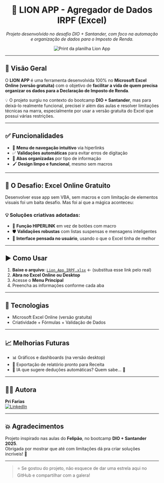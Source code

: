 <h1 align="center">🦁 LION APP - Agregador de Dados IRPF (Excel)</h1>

<p align="center"><em>Projeto desenvolvido no desafio DIO + Santander, com foco na automação e organização de dados para o Imposto de Renda.</em></p>

<p align="center">
  <img src="https://via.placeholder.com/800x400.png?text=Print+da+Planilha+Lion+App" alt="Print da planilha Lion App">
</p>

---

## 📌 Visão Geral

O **LION APP** é uma ferramenta desenvolvida 100% no **Microsoft Excel Online (versão gratuita)** com o objetivo de **facilitar a vida de quem precisa organizar os dados para a Declaração de Imposto de Renda**.

💡 O projeto surgiu no contexto do bootcamp **DIO + Santander**, mas para deixá-lo realmente funcional, precisei ir além das aulas e resolver limitações técnicas na marra, especialmente por usar a versão gratuita do Excel que possui várias restrições.

---

## ✅ Funcionalidades

- 🧭 **Menu de navegação intuitivo** via hiperlinks
- ✅ **Validações automáticas** para evitar erros de digitação
- 📂 **Abas organizadas** por tipo de informação 
- 🖌️ **Design limpo e funcional**, mesmo sem macros

---

## 🚧 O Desafio: Excel Online Gratuito

Desenvolver esse app sem VBA, sem macros e com limitação de elementos visuais foi um baita desafio. Mas foi aí que a mágica aconteceu:

### 💡 Soluções criativas adotadas:
- 🧠 **Função HIPERLINK** em vez de botões com macro
- 🛡️ **Validações robustas** com listas suspensas e mensagens inteligentes
- 🎯 **Interface pensada no usuário**, usando o que o Excel tinha de melhor

---

## ▶️ Como Usar

1. **Baixe o arquivo**: [`Lion_App_IRPF.xlsx`](#) ← (substitua esse link pelo real)
2. **Abra no Excel Online ou Desktop**
3. Acesse o **Menu Principal**
4. Preencha as informações conforme cada aba

---

## 🧰 Tecnologias

- Microsoft Excel Online (versão gratuita)
- Criatividade + Fórmulas + Validação de Dados

---

## 📈 Melhorias Futuras

- 📊 Gráficos e dashboards (na versão desktop)
- 🧾 Exportação de relatório pronto para Receita
- 🧠 IA que sugere deduções automáticas? Quem sabe... 👀

---

## 👩‍💻 Autora

**Pri Farias**  
[![LinkedIn](https://img.shields.io/badge/LinkedIn-priscilafarias-dev-blue?style=flat&logo=linkedin)](https://www.linkedin.com/in/priscilafarias-dev)  

---

## 💥 Agradecimentos

Projeto inspirado nas aulas do **Felipão**, no bootcamp **DIO + Santander 2025**.  
Obrigada por mostrar que até com limitações dá pra criar soluções incríveis! 🚀

---

> ⭐️ Se gostou do projeto, não esquece de dar uma estrela aqui no GitHub e compartilhar com a galera!

